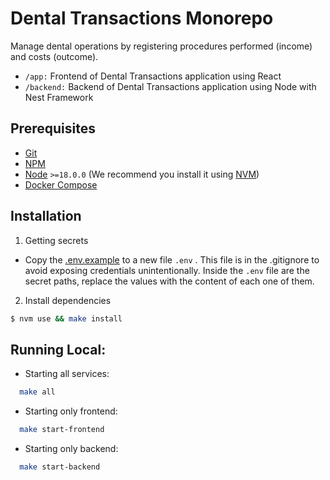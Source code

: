 # Dental Transactions Monorepo

Manage dental operations by registering procedures performed (income) and costs (outcome).

- `/app:` Frontend of Dental Transactions application using React
- `/backend:` Backend of Dental Transactions application using Node with Nest Framework

## Prerequisites

- [Git](https://git-scm.com/)
- [NPM](https://www.npmjs.com/)
- [Node](https://nodejs.org/en/) `>=18.0.0` (We recommend you install it using [NVM](https://github.com/nvm-sh/nvm))
- [Docker Compose](https://docs.docker.com/compose/)

## Installation

1. Getting secrets

- Copy the [.env.example](./backend/.env.example) to a new file `.env` . This file is in the .gitignore to avoid exposing credentials unintentionally.
  Inside the `.env` file are the secret paths, replace the values ​​with the content of each one of them.

2. Install dependencies

```bash
$ nvm use && make install
```

## Running Local:

- Starting all services:

```bash
  make all
```

- Starting only frontend:

```bash
  make start-frontend
```

- Starting only backend:

```bash
  make start-backend
```
